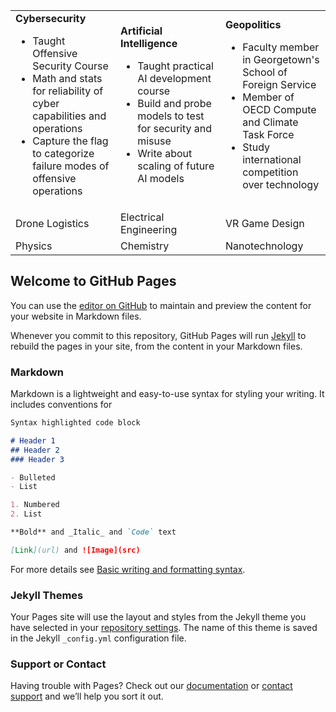 <table>
<colgroup>
<col width="30%" />
<col width="30%" />
<col width="30%" />
</colgroup>
<tr>
  <td><b>Cybersecurity</b>
    <ul>
      <li>Taught Offensive Security Course</li>
      <li>Math and stats for reliability of cyber capabilities and operations</li>
      <li>Capture the flag to categorize failure modes of offensive operations</li>
  </td>
  <td><b>Artificial Intelligence</b>
    <ul>
      <li>Taught practical AI development course</li>
      <li>Build and probe models to test for security and misuse</li>
      <li>Write about scaling of future AI models</li>
  </td>
  <td><b>Geopolitics</b>
    <ul>
      <li>Faculty member in Georgetown's School of Foreign Service</li>
      <li>Member of OECD Compute and Climate Task Force</li>
      <li>Study international competition over technology</li>
    </ul>
  </td>
</tr>
<tr>
<td>Drone Logistics</td>
<td>Electrical Engineering</td>
<td>VR Game Design</td>
</tr>
<tr>
<td>Physics</td>
<td>Chemistry</td>
<td>Nanotechnology</td>
</tr>
</table>


## Welcome to GitHub Pages

You can use the [editor on GitHub](https://github.com/drewlohn/drewlohn/edit/gh-pages/index.md) to maintain and preview the content for your website in Markdown files.

Whenever you commit to this repository, GitHub Pages will run [Jekyll](https://jekyllrb.com/) to rebuild the pages in your site, from the content in your Markdown files.

### Markdown

Markdown is a lightweight and easy-to-use syntax for styling your writing. It includes conventions for

```markdown
Syntax highlighted code block

# Header 1
## Header 2
### Header 3

- Bulleted
- List

1. Numbered
2. List

**Bold** and _Italic_ and `Code` text

[Link](url) and ![Image](src)
```

For more details see [Basic writing and formatting syntax](https://docs.github.com/en/github/writing-on-github/getting-started-with-writing-and-formatting-on-github/basic-writing-and-formatting-syntax).

### Jekyll Themes

Your Pages site will use the layout and styles from the Jekyll theme you have selected in your [repository settings](https://github.com/drewlohn/drewlohn/settings/pages). The name of this theme is saved in the Jekyll `_config.yml` configuration file.

### Support or Contact

Having trouble with Pages? Check out our [documentation](https://docs.github.com/categories/github-pages-basics/) or [contact support](https://support.github.com/contact) and we’ll help you sort it out.
